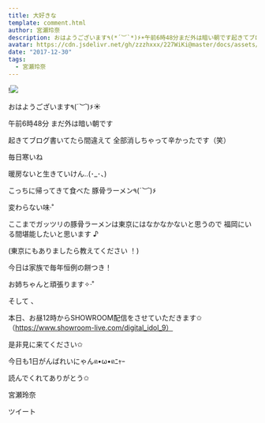 ```yaml
---
title: 大好きな
template: comment.html
author: 宮瀬玲奈
description: おはようございます٩(*´︶`*)۶☀️午前6時48分まだ外は暗い朝です起きてブログ書いてたら間違えて全部消しちゃって辛かったです（笑）毎日寒いね暖房ないと生きていけん.....
avatar: https://cdn.jsdelivr.net/gh/zzzhxxx/227WiKi@master/docs/assets/photo/avatar/reina.jpg
date: "2017-12-30"
tags:
  - 宮瀬玲奈
---
```


!![](https://cdn.jsdelivr.net/gh/227WiKi/227WiKi-image@master/blog-image/reina-2017-12-30_1.jpg)



  おはようございます٩(*´︶`*)۶☀️





午前6時48分
まだ外は暗い朝です



起きてブログ書いてたら間違えて
全部消しちゃって辛かったです（笑）





毎日寒いね

暖房ないと生きていけん..(･_･、)















こっちに帰ってきて食べた
豚骨ラーメン٩(*´︶`*)۶


変わらない味‧˚



ここまでガッツリの豚骨ラーメンは東京にはなかなかないと思うので
福岡にいる間堪能したいと思います ♪

(東京にもありましたら教えてください ！)









今日は家族で毎年恒例の餅つき！

お姉ちゃんと頑張ります✧‧˚









そして 、

本日、お昼12時からSHOWROOM配信をさせていただきます✩
（https://www.showroom-live.com/digital_idol_9）


是非見に来てください✩








今日も1日がんばれいにゃんฅ•ω•ฅﾆｬｰ


読んでくれてありがとう✩





宮瀬玲奈


ツイート



